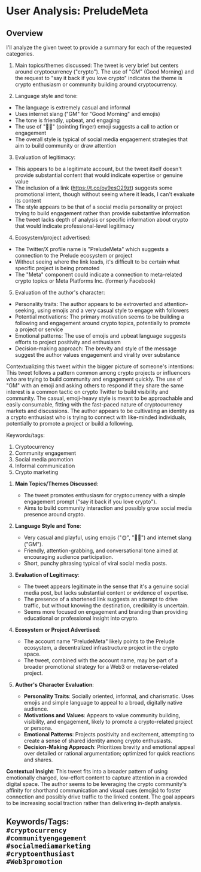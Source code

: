 # User Analysis: PreludeMeta

## Overview

<think>
I'll analyze the given tweet to provide a summary for each of the requested categories.

1. Main topics/themes discussed:
The tweet is very brief but centers around cryptocurrency ("crypto"). The use of "GM" (Good Morning) and the request to "say it back if you love crypto" indicates the theme is crypto enthusiasm or community building around cryptocurrency.

2. Language style and tone:
- The language is extremely casual and informal
- Uses internet slang ("GM" for "Good Morning" and emojis)
- The tone is friendly, upbeat, and engaging
- The use of "🫵🏻" (pointing finger) emoji suggests a call to action or engagement
- The overall style is typical of social media engagement strategies that aim to build community or draw attention

3. Evaluation of legitimacy:
- This appears to be a legitimate account, but the tweet itself doesn't provide substantial content that would indicate expertise or genuine value
- The inclusion of a link (https://t.co/oy9esO29zt) suggests some promotional intent, though without seeing where it leads, I can't evaluate its content
- The style appears to be that of a social media personality or project trying to build engagement rather than provide substantive information
- The tweet lacks depth of analysis or specific information about crypto that would indicate professional-level legitimacy

4. Ecosystem/project advertised:
- The Twitter/X profile name is "PreludeMeta" which suggests a connection to the Prelude ecosystem or project
- Without seeing where the link leads, it's difficult to be certain what specific project is being promoted
- The "Meta" component could indicate a connection to meta-related crypto topics or Meta Platforms Inc. (formerly Facebook)

5. Evaluation of the author's character:
- Personality traits: The author appears to be extroverted and attention-seeking, using emojis and a very casual style to engage with followers
- Potential motivations: The primary motivation seems to be building a following and engagement around crypto topics, potentially to promote a project or service
- Emotional patterns: The use of emojis and upbeat language suggests efforts to project positivity and enthusiasm
- Decision-making approach: The brevity and style of the message suggest the author values engagement and virality over substance

Contextualizing this tweet within the bigger picture of someone's intentions:
This tweet follows a pattern common among crypto projects or influencers who are trying to build community and engagement quickly. The use of "GM" with an emoji and asking others to respond if they share the same interest is a common tactic on crypto Twitter to build visibility and community. The casual, emoji-heavy style is meant to be approachable and easily consumable, fitting with the fast-paced nature of cryptocurrency markets and discussions. The author appears to be cultivating an identity as a crypto enthusiast who is trying to connect with like-minded individuals, potentially to promote a project or build a following.

Keywords/tags:
1. Cryptocurrency
2. Community engagement
3. Social media promotion
4. Informal communication
5. Crypto marketing
</think>

1. **Main Topics/Themes Discussed**:
   - The tweet promotes enthusiasm for cryptocurrency with a simple engagement prompt ("say it back if you love crypto").
   - Aims to build community interaction and possibly grow social media presence around crypto.

2. **Language Style and Tone**:
   - Very casual and playful, using emojis ("🌞", "🫵🏻") and internet slang ("GM").
   - Friendly, attention-grabbing, and conversational tone aimed at encouraging audience participation.
   - Short, punchy phrasing typical of viral social media posts.

3. **Evaluation of Legitimacy**:
   - The tweet appears legitimate in the sense that it's a genuine social media post, but lacks substantial content or evidence of expertise.
   - The presence of a shortened link suggests an attempt to drive traffic, but without knowing the destination, credibility is uncertain.
   - Seems more focused on engagement and branding than providing educational or professional insight into crypto.

4. **Ecosystem or Project Advertised**:
   - The account name "PreludeMeta" likely points to the Prelude ecosystem, a decentralized infrastructure project in the crypto space.
   - The tweet, combined with the account name, may be part of a broader promotional strategy for a Web3 or metaverse-related project.

5. **Author's Character Evaluation**:
   - **Personality Traits**: Socially oriented, informal, and charismatic. Uses emojis and simple language to appeal to a broad, digitally native audience.
   - **Motivations and Values**: Appears to value community building, visibility, and engagement, likely to promote a crypto-related project or persona.
   - **Emotional Patterns**: Projects positivity and excitement, attempting to create a sense of shared identity among crypto enthusiasts.
   - **Decision-Making Approach**: Prioritizes brevity and emotional appeal over detailed or rational argumentation; optimized for quick reactions and shares.

**Contextual Insight**:
This tweet fits into a broader pattern of using emotionally charged, low-effort content to capture attention in a crowded digital space. The author seems to be leveraging the crypto community's affinity for shorthand communication and visual cues (emojis) to foster connection and possibly drive traffic to the linked content. The goal appears to be increasing social traction rather than delivering in-depth analysis.

**Keywords/Tags**:  
`#cryptocurrency`  
`#communityengagement`  
`#socialmediamarketing`  
`#cryptoenthusiast`  
`#Web3promotion`
---

